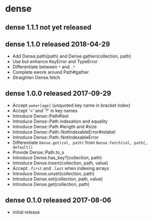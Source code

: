 
# dense


## dense 1.1.1  not yet released


## dense 1.1.0  released 2018-04-29

* Add Dense.path(path) and Dense.gather(collection, path)
* Use but enhance KeyError and TypeError
* Differentiate between `*` and `.*`
* Complete ework around Path#gather
* Straighten Dense.fetch


## dense 1.0.0  released 2017-09-29

* Accept `owner[age]` (unquoted key name in bracket index)
* Accept '=' and '?' in key names
* Introduce Dense::Path#last
* Introduce Dense::Path indexation and equality
* Introduce Dense::Path #length and #size
* Introduce Dense::Path::NotIndexableError#relabel
* Introduce Dense::Path::NotIndexableError
* Differentiate `Dense.get(col, path)` from `Dense.fetch(col, path[, default])`
* Provide Dense::Path.to_s
* Introduce Dense.has_key?(collection, path)
* Introduce Dense.insert(collection, path, value)
* Accept `.first` and `.last` when indexing arrays
* Introduce Dense.unset(collection, path)
* Introduce Dense.set(collection, path, value)
* Introduce Dense.get(collection, path)


## dense 0.1.0  released 2017-08-06

* initial release

